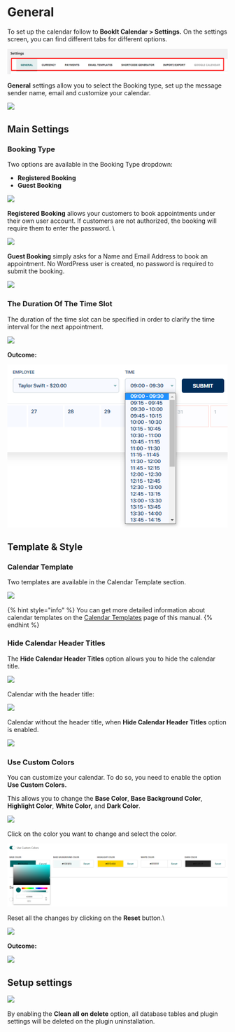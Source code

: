 # General

To set up the calendar follow to **BookIt Calendar > Settings.** On the settings screen, you can find different tabs for different options.

![](<../.gitbook/assets/image (119).png>)

**General** settings allow you to select the Booking type, set up the message sender name, email and customize your calendar.

![](<../.gitbook/assets/Settings ‹ boo.png>)

## **Main Settings**

### Booking Type

Two options are available in the Booking Type dropdown:

* **Registered Booking**
* **Guest Booking**

![](<../.gitbook/assets/Settings ‹ boo (1).png>)

**Registered Booking** allows your customers to book appointments under their own user account. If customers are not authorized, the booking will require them to enter the password. \


![](https://lh5.googleusercontent.com/8AS\_WTR\_9hHrvvsapR9t6xr\_GPGlgwKyru4kdp4ohOIOdtkyewoVkAQkrYEbtPa8uzyq1622uxuxZhnKpN3GGH0aMPpu01gcTz6odnmKXaHhdSkjqJn6N9F1ynZZwELBCm0xWqSr)

**Guest Booking** simply asks for a Name and Email Address to book an appointment. No WordPress user is created, no password is required to submit the booking.

![](https://lh5.googleusercontent.com/V6ldS8H46fLMNhPhgtaYdCtHhEUV2ul1bQOOJB78Zs-QsiJa0LSNG\_L3H2e5F2e8cl44joACnNXT06pJPP-Xw3HRN26NKC0-OyjVkwxJQoZLiZjV0ltyCfNh\_AeTFMxlFYIKSri6)

### The Duration Of The Time Slot

The duration of the time slot can be specified in order to clarify the time interval for the next appointment.

![](<../.gitbook/assets/Settings ‹ My .png>)

**Outcome:**

![](<../.gitbook/assets/image (64) (1).png>)

## **Template & Style**

### Calendar Template

Two templates are available in the Calendar Template section.

![](<../.gitbook/assets/Settings ‹ boo (2).png>)

{% hint style="info" %}
You can get more detailed information about calendar templates on the [Calendar Templates](../plugin-features/calendar-templates.md) page of this manual.
{% endhint %}

### Hide Calendar Header Titles

The **Hide Calendar Header Titles** option allows you to hide the calendar title.

![](<../.gitbook/assets/Settings ‹ boo (3).png>)

Calendar with the header title:

![](https://lh5.googleusercontent.com/Sl0Caf1RbLri555bUhOp9iimEReVMKl\_GxlntUysc0VD\_gsDbA1OcoQdi6hTFZ83jZNz5nrbRSqdvp1pENuNF5FPrjV7ZWEV9ZnTWxT9ARwW-fGkLzt8IPA0RLXm1L0Gm2QWZjUX)

Calendar without the header title, when **Hide Calendar Header Titles** option is enabled.

![](https://lh4.googleusercontent.com/bE7ETt6LhW-eg\_hqK9OWFIdGw-rQwSdU47EmEvV2u2mcvbmk7TRsKKXJ4kBY3dVPneYvzn5U2ztuh\_LNwix8HYyRIehKIpLtdflMFyxMKCpZYl9cq63wExRCQeIQ4dr16dGftUav)

### **Use Custom Colors**

You can customize your calendar. To do so, you need to enable the option **Use Custom Colors.**&#x20;

This allows you to change the **Base Color**, **Base Background Color**, **Highlight Color**, **White Color,** and **Dark Color**.

![](<../.gitbook/assets/Settings ‹ boo (4).png>)

Click on the color you want to change and select the color.

![](<../.gitbook/assets/image (65) (1).png>)

Reset all the changes by clicking on the **Reset** button.\


![](https://lh4.googleusercontent.com/m9vpd-LdUpAyZ61hKy5bCml6d2ymki3DfrwIsJIo\_aa9KPDOYFgRuHH4v0ySJ4LklWV\_cgguqHm2gpJUmbjmjMmYMpKs7MCx-HvdjnN\_AYxk-pPRN5a-jS4OfK6u4ecH3qYiSumc)

**Outcome:**

![](https://lh4.googleusercontent.com/bE7ETt6LhW-eg\_hqK9OWFIdGw-rQwSdU47EmEvV2u2mcvbmk7TRsKKXJ4kBY3dVPneYvzn5U2ztuh\_LNwix8HYyRIehKIpLtdflMFyxMKCpZYl9cq63wExRCQeIQ4dr16dGftUav)

## Setup settings

![](<../.gitbook/assets/Settings ‹ boo (9).png>)

By enabling the **Clean all on delete** option,  all database tables and plugin settings will be deleted on the plugin uninstallation.
